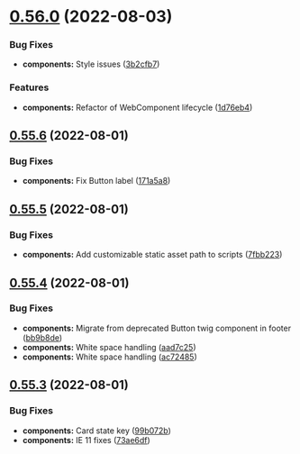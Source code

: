 # [0.56.0](https://github.com/jacecotton/tcds/compare/v0.55.6...v0.56.0) (2022-08-03)


### Bug Fixes

* **components:** Style issues ([3b2cfb7](https://github.com/jacecotton/tcds/commit/3b2cfb746dc4c2346e936cbbdd15245ce30eda49))


### Features

* **components:** Refactor of WebComponent lifecycle ([1d76eb4](https://github.com/jacecotton/tcds/commit/1d76eb4a9c501562a920b8ef8c7c2ae4d13498a6))



## [0.55.6](https://github.com/jacecotton/tcds/compare/v0.55.5...v0.55.6) (2022-08-01)


### Bug Fixes

* **components:** Fix Button label ([171a5a8](https://github.com/jacecotton/tcds/commit/171a5a8b54f4bc319a457d85ac47ea2b60b0e48b))



## [0.55.5](https://github.com/jacecotton/tcds/compare/v0.55.4...v0.55.5) (2022-08-01)


### Bug Fixes

* **components:** Add customizable static asset path to scripts ([7fbb223](https://github.com/jacecotton/tcds/commit/7fbb223c37fac14e5eb752a493c25a4d7deca7c6))



## [0.55.4](https://github.com/jacecotton/tcds/compare/v0.55.3...v0.55.4) (2022-08-01)


### Bug Fixes

* **components:** Migrate from deprecated Button twig component in footer ([bb9b8de](https://github.com/jacecotton/tcds/commit/bb9b8de1e8b155c1c95710b0fcc9a02b1a515734))
* **components:** White space handling ([aad7c25](https://github.com/jacecotton/tcds/commit/aad7c25c49fe924b2e01860d9204d0ce6ca865bd))
* **components:** White space handling ([ac72485](https://github.com/jacecotton/tcds/commit/ac72485205a00c1d4a62dae4b54195b60126d9fa))



## [0.55.3](https://github.com/jacecotton/tcds/compare/v0.55.2...v0.55.3) (2022-08-01)


### Bug Fixes

* **components:** Card state key ([99b072b](https://github.com/jacecotton/tcds/commit/99b072b2c13df4157e8c8c80b2b364f2fd1a95cb))
* **components:** IE 11 fixes ([73ae6df](https://github.com/jacecotton/tcds/commit/73ae6dff6657b59ca4fbc33c87754725e550caa7))



